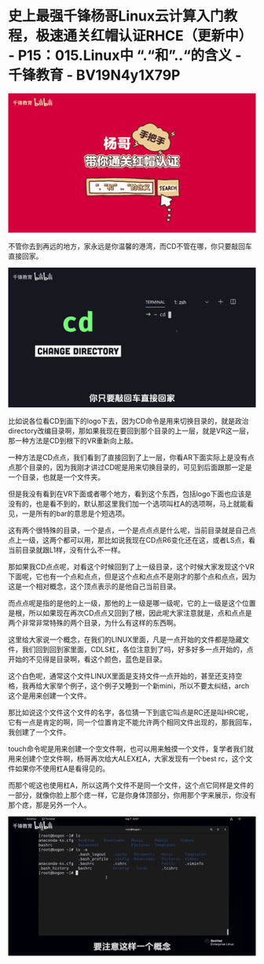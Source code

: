 # 史上最强千锋杨哥Linux云计算入门教程，极速通关红帽认证RHCE（更新中） - P15：015.Linux中 “.“和”..“的含义 - 千锋教育 - BV19N4y1X79P

![](img/db940fd18d2e32746bc584bcb0000eaf_0.png)

不管你去到再远的地方，家永远是你温馨的港湾，而CD不管在哪，你只要敲回车直接回家。

![](img/db940fd18d2e32746bc584bcb0000eaf_2.png)

比如说各位看CD到画下的logo下去，因为CD命令是用来切换目录的，就是政治directory改编目录啊，那如果我现在要回到那个目录的上一层，就是VR这一层，那一种方法是CD到根下的VR重新向上敲。

一种方法是CD点点，我们看到了直接回到了上一层，你看AR下面实际上是没有点点那个目录的，因为我刚才讲过CD呢是用来切换目录的，可见到后面跟那一定是一个目录，也就是一个文件夹。

但是我没有看到在VR下面或者哪个地方，看到这个东西，包括logo下面也应该是没有的，也是看不到的，默认那这里我们加一个选项叫杠A的选项啊，马上就能看见，一是所有的bar的意思是个短选项。

这有两个很特殊的目录，一个是点，一个是点点点是什么呢，当前目录就是自己点点上一级，这两个都可以用，那比如说我现在CD点R6变化还在这，或者LS点，看当前目录就跟L1样，没有什么不一样。

那如果我CD点点呢，对看这个时候回到了上一级目录，这个时候大家发现这个VR下面呢，它也有一个点和点点，但是这个点和点点不是刚才的那个点和点点，因为这是一个相对概念，这个顶点表示的是他自己当前目录。

而点点呢是指的是他的上一级，那他的上一级是哪一级呢，它的上一级是这个位置是根，所以如果现在再次CD点点又回到了根，因此呢大家注意就是，点和点点是两个非常非常特殊的两个目录，为什么有这样的东西啊。

这里给大家说一个概念，在我们的LINUX里面，凡是一点开始的文件都是隐藏文件，我们回到回到家里面，CDLS杠，各位注意到了吗，好多好多一点开始的，点开始的不见得是目录啊，看这个颜色，蓝色是目录。

这个白色呢，通常这个文件LINUX里面是支持文件一点开始的，甚至还支持空格，我再给大家举个例子，这个例子又睡到一个新mini，所以不要太纠结，arch这个是用来创建一个文件。

那比如说这个文件这个文件的名字，各位猜一下到底它叫点是RC还是叫HRC呢，它有一点是肯定的啊，同一个位置肯定不能允许两个相同文件出现的，那我回车，我创建了一个文件。

touch命令呢是用来创建一个空文件啊，也可以用来触摸一个文件，复学者我们就用来创建个空文件啊，杨哥再次给大ALEX杠A，大家发现有一个best rc，这个文件如果你不使用杠A是看得见的。

而那个呢这也使用杠A，所以这两个文件不是同一个文件，这个点它同样是文件的一部分，就像你脸上那个痣一样，它是你身体顶部分，你用那个字来展示，你没有那个痣，那是另外一个人。



![](img/db940fd18d2e32746bc584bcb0000eaf_4.png)